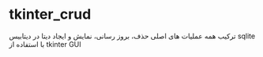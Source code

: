 # tkinter_crud
ترکیب همه عملیات های اصلی حذف، بروز رسانی، نمایش و ایجاد دیتا در دیتابیس sqlite با استفاده از tkinter GUI
